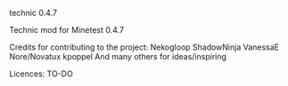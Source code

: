 technic 0.4.7

Technic mod for Minetest 0.4.7

Credits for contributing to the project:
Nekogloop
ShadowNinja
VanessaE
Nore/Novatux
kpoppel
And many others for ideas/inspiring 

Licences:
TO-DO
